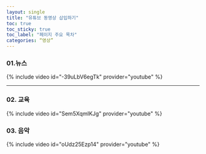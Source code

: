 ```yaml
---
layout: single
title: "유튜브 동영상 삽입하기"
toc: true
toc_sticky: true
toc_label: "페이지 주요 목차"
categories: “영상”
---
```


### 01.뉴스 

{% include video id="-39uLbV6egTk" provider="youtube" %}

---
### 02. 교육

{% include video id="Sem5XqmIKJg" provider="youtube" %}



### 03. 음악

{% include video id="oUdz25Ezp14" provider="youtube" %}
